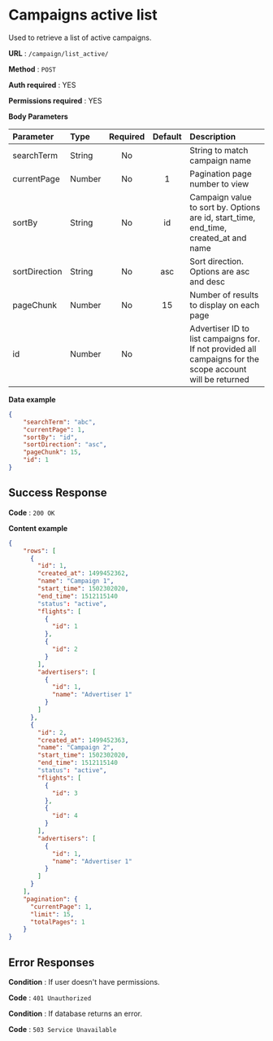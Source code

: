 # Campaigns active list

Used to retrieve a list of active campaigns.

**URL** : `/campaign/list_active/`

**Method** : `POST`

**Auth required** : YES

**Permissions required** : YES

**Body Parameters**

|Parameter|Type|Required|Default|Description|
|:---------|:---|:------:|:-------:|:-----------|
|searchTerm|String|No||String to match campaign name|
|currentPage|Number|No|1|Pagination page number to view|
|sortBy|String|No|id|Campaign value to sort by. Options are id, start_time, end_time, created_at and name|
|sortDirection|String|No|asc|Sort direction. Options are asc and desc|
|pageChunk|Number|No|15|Number of results to display on each page|
|id|Number|No||Advertiser ID to list campaigns for. If not provided all campaigns for the scope account will be returned|

**Data example**

```json
{
    "searchTerm": "abc",
    "currentPage": 1,
    "sortBy": "id",
    "sortDirection": "asc",
    "pageChunk": 15,
    "id": 1
}
```

## Success Response

**Code** : `200 OK`

**Content example**

```json
{
    "rows": [
      {
        "id": 1,
        "created_at": 1499452362,
        "name": "Campaign 1",
        "start_time": 1502302020,
        "end_time": 1512115140
        "status": "active",
        "flights": [
          {
            "id": 1
          },
          {
            "id": 2
          }
        ],
        "advertisers": [
          {
            "id": 1,
            "name": "Advertiser 1"
          }        
        ]
      },
      {
        "id": 2,
        "created_at": 1499452363,
        "name": "Campaign 2",
        "start_time": 1502302020,
        "end_time": 1512115140
        "status": "active",
        "flights": [
          {
            "id": 3
          },
          {
            "id": 4
          }
        ],
        "advertisers": [
          {
            "id": 1,
            "name": "Advertiser 1"
          }        
        ]
      }
    ],
    "pagination": {
      "currentPage": 1,
      "limit": 15,
      "totalPages": 1
    }
}
```

## Error Responses

**Condition** : If user doesn't have permissions.

**Code** : `401 Unauthorized`

**Condition** : If database returns an error.

**Code** : `503 Service Unavailable`
